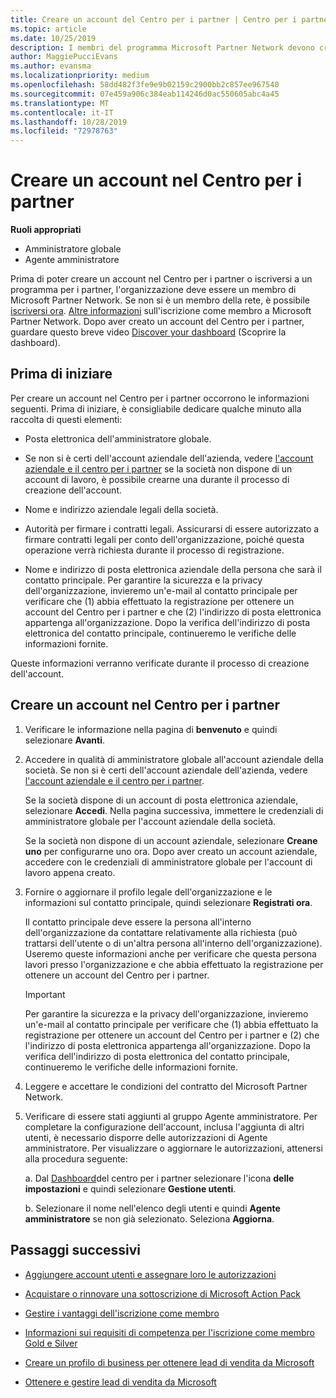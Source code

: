```yaml
---
title: Creare un account del Centro per i partner | Centro per i partner
ms.topic: article
ms.date: 10/25/2019
description: I membri del programma Microsoft Partner Network devono creare gli account del Centro per i partner per gestire i vantaggi e le competenze di rete e creare un profilo aziendale.
author: MaggiePucciEvans
ms.author: evansma
ms.localizationpriority: medium
ms.openlocfilehash: 58dd482f3fe9e9b02159c2900bb2c857ee967540
ms.sourcegitcommit: 07e459a906c384eab114246d0ac550605abc4a45
ms.translationtype: MT
ms.contentlocale: it-IT
ms.lasthandoff: 10/28/2019
ms.locfileid: "72978763"
---
```

# <a name="create-a-partner-center-account"></a>Creare un account nel Centro per i partner

**Ruoli appropriati**

- Amministratore globale
- Agente amministratore

Prima di poter creare un account nel Centro per i partner o iscriversi a un programma per i partner, l'organizzazione deve essere un membro di Microsoft Partner Network. Se non si è un membro della rete, è possibile [iscriversi ora](https://partners.microsoft.com/PartnerProgram/simplifiedenrollment.aspx).  [Altre informazioni](https://partner.microsoft.com/membership) sull'iscrizione come membro a Microsoft Partner Network. Dopo aver creato un account del Centro per i partner, guardare questo breve video [Discover your dashboard](https://vimeo.com/290338211) (Scoprire la dashboard).

## <a name="before-you-begin"></a>Prima di iniziare

Per creare un account nel Centro per i partner occorrono le informazioni seguenti. Prima di iniziare, è consigliabile dedicare qualche minuto alla raccolta di questi elementi:

-   Posta elettronica dell'amministratore globale.

-   Se non si è certi dell'account aziendale dell'azienda, vedere [l'account aziendale e il centro per i partner](azure-active-directory-tenants-and-partner-center.md) se la società non dispone di un account di lavoro, è possibile crearne una durante il processo di creazione dell'account. 

-   Nome e indirizzo aziendale legali della società.  

-   Autorità per firmare i contratti legali. Assicurarsi di essere autorizzato a firmare contratti legali per conto dell'organizzazione, poiché questa operazione verrà richiesta durante il processo di registrazione.

-   Nome e indirizzo di posta elettronica aziendale della persona che sarà il contatto principale. Per garantire la sicurezza e la privacy dell'organizzazione, invieremo un'e-mail al contatto principale per verificare che (1) abbia effettuato la registrazione per ottenere un account del Centro per i partner e che (2) l'indirizzo di posta elettronica appartenga all'organizzazione. Dopo la verifica dell'indirizzo di posta elettronica del contatto principale, continueremo le verifiche delle informazioni fornite.

Queste informazioni verranno verificate durante il processo di creazione dell'account. 
 
## <a name="create-a-partner-center-account"></a>Creare un account nel Centro per i partner

1.  Verificare le informazione nella pagina di **benvenuto** e quindi selezionare **Avanti**.

2.  Accedere in qualità di amministratore globale all'account aziendale della società. Se non si è certi dell'account aziendale dell'azienda, vedere [l'account aziendale e il centro per i partner](azure-active-directory-tenants-and-partner-center.md).

    Se la società dispone di un account di posta elettronica aziendale, selezionare **Accedi**. Nella pagina successiva, immettere le credenziali di amministratore globale per l'account aziendale della società. 

    Se la società non dispone di un account aziendale, selezionare **Creane uno** per configurarne uno ora. Dopo aver creato un account aziendale, accedere con le credenziali di amministratore globale per l'account di lavoro appena creato.

3.  Fornire o aggiornare il profilo legale dell'organizzazione e le informazioni sul contatto principale, quindi selezionare **Registrati ora**. 

    Il contatto principale deve essere la persona all'interno dell'organizzazione da contattare relativamente alla richiesta (può trattarsi dell'utente o di un'altra persona all'interno dell'organizzazione). Useremo queste informazioni anche per verificare che questa persona lavori presso l'organizzazione e che abbia effettuato la registrazione per ottenere un account del Centro per i partner.

    > [!IMPORTANT]  
    > Per garantire la sicurezza e la privacy dell'organizzazione, invieremo un'e-mail al contatto principale per verificare che (1) abbia effettuato la registrazione per ottenere un account del Centro per i partner e (2) che l'indirizzo di posta elettronica appartenga all'organizzazione. Dopo la verifica dell'indirizzo di posta elettronica del contatto principale, continueremo le verifiche delle informazioni fornite.

4.  Leggere e accettare le condizioni del contratto del Microsoft Partner Network. 

5.  Verificare di essere stati aggiunti al gruppo Agente amministratore. Per completare la configurazione dell'account, inclusa l'aggiunta di altri utenti, è necessario disporre delle autorizzazioni di Agente amministratore. Per visualizzare o aggiornare le autorizzazioni, attenersi alla procedura seguente:

    a. Dal [Dashboard](https://partner.microsoft.com/en-us/dashboard/home**)del centro per i partner selezionare l'icona **delle impostazioni** e quindi selezionare **Gestione utenti**.  

    b. Selezionare il nome nell'elenco degli utenti e quindi **Agente amministratore** se non già selezionato. Seleziona **Aggiorna**.  

## <a name="next-steps"></a>Passaggi successivi

-   [Aggiungere account utenti e assegnare loro le autorizzazioni](create-user-accounts-and-set-permissions.md)

-   [Acquistare o rinnovare una sottoscrizione di Microsoft Action Pack](mpn-get-action-pack.md)

-   [Gestire i vantaggi dell'iscrizione come membro](manage-your-partner-network-benefits.md)

-   [Informazioni sui requisiti di competenza per l'iscrizione come membro Gold e Silver](https://partner.microsoft.com/membership/competencies)

-   [Creare un profilo di business per ottenere lead di vendita da Microsoft](create-a-marketing-profile.md)

-   [Ottenere e gestire lead di vendita da Microsoft](responding-to-referrals.md)